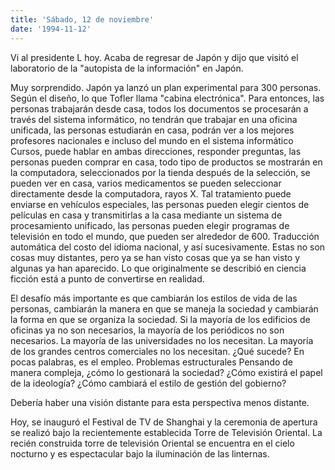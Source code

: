 ```yaml
---
title: 'Sábado, 12 de noviembre'
date: '1994-11-12'
---
```


Vi al presidente L hoy. Acaba de regresar de Japón y dijo que visitó el laboratorio de la "autopista de la información" en Japón.

Muy sorprendido. Japón ya lanzó un plan experimental para 300 personas. Según el diseño, lo que Tofler llama "cabina electrónica". Para entonces, las personas trabajarán desde casa, todos los documentos se procesarán a través del sistema informático, no tendrán que trabajar en una oficina unificada, las personas estudiarán en casa, podrán ver a los mejores profesores nacionales e incluso del mundo en el sistema informático Cursos, puede hablar en ambas direcciones, responder preguntas, las personas pueden comprar en casa, todo tipo de productos se mostrarán en la computadora, seleccionados por la tienda después de la selección, se pueden ver en casa, varios medicamentos se pueden seleccionar directamente desde la computadora, rayos X. Tal tratamiento puede enviarse en vehículos especiales, las personas pueden elegir cientos de películas en casa y transmitirlas a la casa mediante un sistema de procesamiento unificado, las personas pueden elegir programas de televisión en todo el mundo, que pueden ser alrededor de 600. Traducción automática del costo del idioma nacional, y así sucesivamente. Estas no son cosas muy distantes, pero ya se han visto cosas que ya se han visto y algunas ya han aparecido. Lo que originalmente se describió en ciencia ficción está a punto de convertirse en realidad.

El desafío más importante es que cambiarán los estilos de vida de las personas, cambiarán la manera en que se maneja la sociedad y cambiarán la forma en que se organiza la sociedad. Si la mayoría de los edificios de oficinas ya no son necesarios, la mayoría de los periódicos no son necesarios. La mayoría de las universidades no los necesitan. La mayoría de los grandes centros comerciales no los necesitan. ¿Qué sucede? En pocas palabras, es el empleo. Problemas estructurales Pensando de manera compleja, ¿cómo lo gestionará la sociedad? ¿Cómo existirá el papel de la ideología? ¿Cómo cambiará el estilo de gestión del gobierno?

Debería haber una visión distante para esta perspectiva menos distante.

Hoy, se inauguró el Festival de TV de Shanghai y la ceremonia de apertura se realizó bajo la recientemente establecida Torre de Televisión Oriental. La recién construida torre de televisión Oriental se encuentra en el cielo nocturno y es espectacular bajo la iluminación de las linternas.

